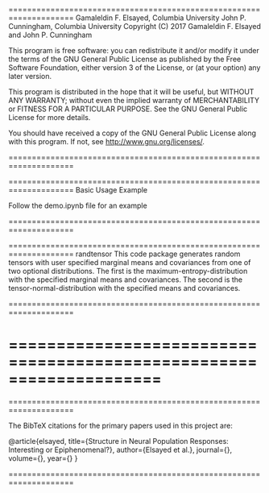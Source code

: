 ====================================================================
Gamaleldin F. Elsayed, Columbia University
John P. Cunningham, Columbia University
Copyright (C) 2017 Gamaleldin F. Elsayed and John P. Cunningham

This program is free software: you can redistribute it and/or modify
it under the terms of the GNU General Public License as published by
the Free Software Foundation, either version 3 of the License, or
(at your option) any later version.

This program is distributed in the hope that it will be useful,
but WITHOUT ANY WARRANTY; without even the implied warranty of
MERCHANTABILITY or FITNESS FOR A PARTICULAR PURPOSE. See the
GNU General Public License for more details.

You should have received a copy of the GNU General Public License
along with this program. If not, see <http://www.gnu.org/licenses/>.

====================================================================


====================================================================
Basic Usage Example

Follow the demo.ipynb file for an example

====================================================================


====================================================================
randtensor
This code package generates random tensors with user specified marginal means and covariances from one of two optional distributions. The first is the maximum-entropy-distribution with the specified marginal means and covariances. The second is the tensor-normal-distribution with the specified means and covariances. 

====================================================================


====================================================================
====================================================================

====================================================================

The BibTeX citations for the primary papers used in this project are:

@article{elsayed,
  title={Structure in Neural Population Responses: Interesting or Epiphenomenal?},
  author={Elsayed et al.},
  journal={},
  volume={},
  year={}
}

====================================================================
